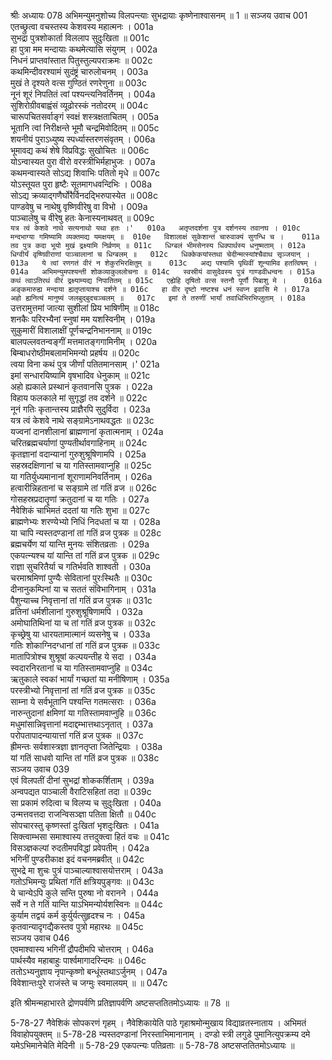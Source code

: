 श्रीः
अध्यायः 078
अभिमन्युमनुशोच्य विलपन्त्याः सुभद्रायाः कृष्णेनाश्वासनम् ॥ 1 ॥
सञ्जय उवाच 	001  
एतच्छ्रुत्वा वचस्तस्य केशवस्य महात्मनः ।	001a  
सुभद्रा पुत्रशोकार्ता विललाप सुदुःखिता ॥	001c  
हा पुत्रा मम मन्दायाः कथमेत्यासि संयुगम् ।	002a  
निधनं प्राप्तवांस्तात पितुस्तुल्यपराक्रमः ॥	002c  
कथमिन्दीवरश्यामं सुदंष्ट्रं चारुलोचनम् ।	003a  
मुखं ते दृश्यते वत्स गुण्ठितं रणरेणुना ॥	003c  
नूनं शूरं निपतितं त्वां पश्यन्त्यनिवर्तिनम् ।	004a  
सुशिरोग्रीवबाह्वंसं व्यूढोरस्कं नतोदरम् ॥	004c  
चारूपचितसर्वाङ्गं स्वक्षं शस्त्रक्षताचितम् ।	005a  
भूतानि त्वां निरीक्षन्ते भूमौ चन्द्रमिवोदितम् ॥	005c  
शयनीयं पुराऽध्युष्य स्पर्ध्यास्तरणसंवृतम् ।	006a  
भूमावद्य कथं शेषे विप्रविद्धः सुखोचितः ॥	006c  
योऽन्वास्यत पुरा वीरो वरस्त्रीभिर्महाभुजः ।	007a  
कथमन्वास्यते सोऽद्य शिवाभिः पतितो मृधे ॥	007c  
योऽस्तूयत पुरा हृष्टैः सूतमागधवन्दिभिः ।	008a  
सोऽद्य क्रव्याद्गणैर्घोरैर्विनदद्भिरुपास्येत ॥	008c  
पाण्डवेषु च नाथेषु वृष्णिवीरेषु वा विभो ।	009a  
पाञ्चालेषु च वीरेषु हतः केनास्यनाथवत् ॥	009c  
`यत्र त्वं केशवे नाथे सत्यनाथो यथा हतः ।'	010a  
अतृप्तदर्शना पुत्र दर्शनस्य तवानघ ।	010c  
मन्दभाग्या गमिष्यामि व्यक्तमद्य यमक्षयम् ॥	010e  
विशालाक्षं सुकेशान्तं चारुवाक्यं सुगन्धि च ।	011a  
तव पुत्र कदा भूयो मुखं द्रक्ष्यामि निर्व्रणम् ॥	011c  
धिग्बलं भीमसेनस्य धिक्पार्थस्य धनुष्मताम् ।	012a  
धिग्वीर्यं वृष्णिवीराणां पाञ्चालानां च धिग्बलम् ॥	012c  
धिक्केकयांस्तथा चेदीन्मत्स्यांश्चैवाथ सृञ्जयान् ।	013a  
ये त्वां रणगतं वीरं न शेकुरभिरक्षितुम् ॥	013c  
अद्य पश्यामि पृथिवीं शून्यामिव हतत्विषम् ।	014a  
अभिमन्युमपश्यन्ती शोकव्याकुललोचना ॥	014c  
स्वस्रीयं वासुदेवस्य पुत्रं गाण्डवीधन्वनः ।	015a  
कथं त्वाऽतिरथं वीरं द्रक्ष्याम्यद्य निपातितम् ॥	015c  
एह्येहि तृषितो वत्स स्तनौ पूर्णौ पिबाशु मे ।	016a  
अङ्कमारुह्य मन्दाया ह्यतृप्तायाश्च दर्शने ॥	016c  
हा वीर दृष्टो नष्टश्च धनं स्वप्न इवासि मे ।	017a  
अहो ह्यनित्यं मानुष्यं जलबुद्बुदचञ्चलम् ॥	017c  
इमां ते तरुणीं भार्यां तवाधिभिरभिप्लुताम् ।	018a  
`उत्तरामुत्तमां जात्या सुशीलां प्रिय भाषिणीम् ॥	018c  
शनकैः परिरभ्यैनां स्नुषां मम यशस्विनीम् ।	019a  
सुकुमारीं विशालाक्षीं पूर्णचन्द्रनिभाननाम् ॥	019c  
बालपल्लवतन्वङ्गीं मत्तमातङ्गगामिनीम् ।	020a  
बिम्बाधरोष्ठीमबलामभिमन्यो प्रहर्षय ॥	020c  
त्वया विना कथं पुत्र जीर्णां पतितमानसाम् ।'	021a  
इमां सन्धारयिष्यामि वृषभादिव धेनुकाम् ॥	021c  
अहो ह्यकाले प्रस्थानं कृतवानसि पुत्रक ।	022a  
विहाय फलकाले मां सुगृद्धां तव दर्शने ॥	022c  
नूनं गतिः कृतान्तस्य प्राज्ञैरपि सुदुर्विदा ।	023a  
यत्र त्वं केशवे नाथे सङ्ग्रामेऽनाथवद्धतः ॥	023c  
यज्वनां दानशीलानां ब्राह्मणानां कृतात्मनाम् ।	024a  
चरितब्रह्मचर्याणां पुण्यतीर्थावगाहिनाम् ॥	024c  
कृतज्ञानां वदान्यानां गुरुशुश्रूषिणामपि ।	025a  
सहस्रदक्षिणानां च या गतिस्तामवाप्नुहि ॥	025c  
या गतिर्युध्यमानानां शूराणामनिवर्तिनाम् ।	026a  
हत्वारीन्निहतानां च सङ्ग्रामे तां गतिं व्रज ॥	026c  
गोसहस्रप्रदातॄणां क्रतुदानां च या गतिः ।	027a  
नैवेशिकं चाभिमतं ददतां या गतिः शुभा ॥	027c  
ब्राह्मणेभ्यः शरण्येभ्यो निधिं निदधतां च या ।	028a  
या चापि न्यस्तदण्डानां तां गतिं व्रज पुत्रक ॥	028c  
ब्रह्मचर्येण यां यान्ति मुनयः संशितव्रताः ।	029a  
एकपत्न्यश्च यां यान्ति तां गतिं व्रज पुत्रक ॥	029c  
राज्ञा सुचरितैर्या च गतिर्भवति शाश्वती ।	030a  
चरमाश्रमिणां पुण्यैः सेवितानां पुरःस्थितैः ॥	030c  
दीनानुकम्पिनां या च सततं संविभागिनाम् ।	031a  
पैशुन्याच्च निवृत्तानां तां गतिं व्रज पुत्रक ॥	031c  
व्रतिनां धर्मशीलानां गुरुशुश्रूषिणामपि ।	032a  
अमोघातिथिनां या च तां गतिं व्रज पुत्रक ॥	032c  
कृच्छ्रेषु या धारयतामात्मानं व्यसनेषु च ।	033a  
गतिः शोकाग्निदग्धानां तां गतिं व्रज पुत्रक ॥	033c  
मातापित्रोश्च शुश्रूषां कल्पयन्तीह ये सदा ।	034a  
स्वदारनिरतानां च या गतिस्तामवाप्नुहि ॥	034c  
ऋतुकाले स्वकां भार्यां गच्छतां या मनीषिणाम् ।	035a  
परस्त्रीभ्यो निवृत्तानां तां गतिं व्रज पुत्रक ॥	035c  
साम्ना ये सर्वभूतानि पश्यन्ति गतमत्सराः ।	036a  
नारुन्तुदानां क्षमिणां या गतिस्तामवाप्नुहि ॥	036c  
मधुमांसान्निवृत्तानां मदाद्दम्भात्तथाऽनृतात् ।	037a  
परोपतापादन्यायात्तां गतिं व्रज पुत्रक ॥	037c  
ह्रीमन्तः सर्वशास्त्रज्ञा ज्ञानतृप्ता जितेन्द्रियाः ।	038a  
यां गतिं साधवो यान्ति तां गतिं व्रज पुत्रक ॥	038c  
सञ्जय उवाच 	039  
एवं विलपतीं दीनां सुभद्रां शोककर्शिताम् ।	039a  
अन्वपद्यत पाञ्चाली वैराटिसहितां तदा ॥	039c  
सा प्रकामं रुदित्वा च विलप्य च सुदुःखिता ।	040a  
उन्मत्तवत्तदा राजन्विसञ्ज्ञा पतिता क्षितौ ॥	040c  
सोपचारस्तु कृष्णस्तां दुःखितां भृशदुःखितः ।	041a  
सिक्त्वाम्भसा समाश्वास्य तत्तदुक्त्वा हितं वचः ॥	041c  
विसञ्ज्ञकल्पां रुदतीमपविद्धां प्रवेपतीम् ।	042a  
भगिनीं पुण्डरीकाक्ष इदं वचनमब्रवीत् ॥	042c  
सुभद्रे मा शुचः पुत्रं पाञ्चाल्याश्वासयोत्तराम् ।	043a  
गतोऽभिमन्युः प्रथितां गतिं क्षत्रियपुङ्गवः ॥	043c  
ये चान्येऽपि कुले सन्ति पुरुषा नो वरानने ।	044a  
सर्वे न ते गतिं यान्ति याऽभिमन्योर्यशस्विनः ॥	044c  
कुर्याम तद्वयं कर्म कुर्युर्यत्सुहृदश्च नः ।	045a  
कृतवान्यादृगद्यैकस्तव पुत्रो महारथः ॥	045c  
सञ्जय उवाच 	046  
एवमाश्वास्य भगिनीं द्रौपदीमपि चोत्तराम् ।	046a  
पार्थस्यैव महाबाहुः पार्श्वमागादरिन्दमः ॥	046c  
ततोऽभ्यनुज्ञाय नृपान्कृष्णो बन्धूंस्तथाऽर्जुनम् ।	047a  
विवेशान्तःपुरे राजंस्ते च जग्मुः स्वमालयम् ॥ ॥	047c  

इति श्रीमन्महाभारते द्रोणपर्वणि प्रतिज्ञापर्वणि अष्टसप्ततितमोऽध्यायः ॥ 78 ॥

5-78-27 नैवेशिकं सोपकरणं गृहम् । नैवेशिकायेति पाठे गृहाश्रमोन्मुखाय विद्याव्रतस्नाताय । अभिमतं विवाहोपयुक्तम् ॥ 5-78-28 न्यस्तदण्डानां निरस्ताभिमानानाम् । दण्डो स्त्री लगुडे पुमानित्युपक्रम्य दमे यमेऽभिमानेचेति मेदिनी ॥ 5-78-29 एकपत्न्यः पतिव्रताः ॥ 5-78-78 अष्टसप्ततितमोऽध्यायः ॥
